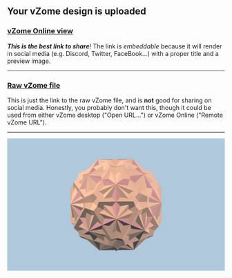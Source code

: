 ## Your vZome design is uploaded

### [vZome Online view][embed]

***This is the best link to share***!  The link is *embeddable* because it will render in social media (e.g. Discord, Twitter, FaceBook...) with a proper title and a preview image.

---

### [Raw vZome file][raw]

This is just the link to the raw vZome file, and is **not** good for
sharing on social media.
Honestly, you probably don't want this, though it could be used from either
vZome desktop ("Open URL...") or vZome Online ("Remote vZome URL").

---

![Image](<5-twins-Dodecahedra.png>)


[embed]: <https://vzome.com/app/embed.py?url=https://raw.githubusercontent.com/John-Kostick/vzome-sharing/main/2021/11/24/11-24-48-5-twins-Dodecahedra/5-twins-Dodecahedra.vZome>
[raw]: <https://raw.githubusercontent.com/John-Kostick/vzome-sharing/main/2021/11/24/11-24-48-5-twins-Dodecahedra/5-twins-Dodecahedra.vZome>
